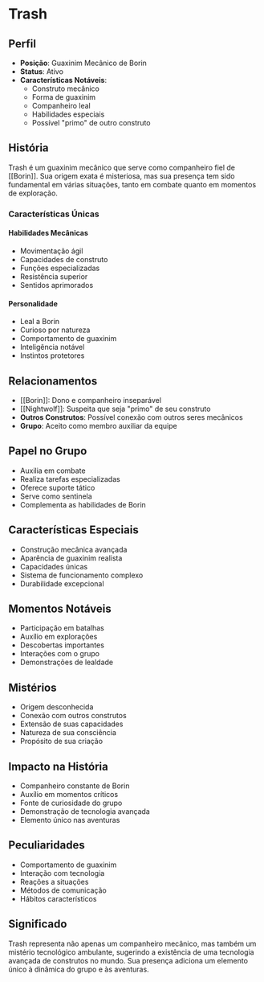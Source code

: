 # Trash

## Perfil
- **Posição**: Guaxinim Mecânico de Borin
- **Status**: Ativo
- **Características Notáveis**:
  - Construto mecânico
  - Forma de guaxinim
  - Companheiro leal
  - Habilidades especiais
  - Possível "primo" de outro construto

## História
Trash é um guaxinim mecânico que serve como companheiro fiel de [[Borin]]. Sua origem exata é misteriosa, mas sua presença tem sido fundamental em várias situações, tanto em combate quanto em momentos de exploração.

### Características Únicas

#### Habilidades Mecânicas
- Movimentação ágil
- Capacidades de construto
- Funções especializadas
- Resistência superior
- Sentidos aprimorados

#### Personalidade
- Leal a Borin
- Curioso por natureza
- Comportamento de guaxinim
- Inteligência notável
- Instintos protetores

## Relacionamentos
- [[Borin]]: Dono e companheiro inseparável
- [[Nightwolf]]: Suspeita que seja "primo" de seu construto
- **Outros Construtos**: Possível conexão com outros seres mecânicos
- **Grupo**: Aceito como membro auxiliar da equipe

## Papel no Grupo
- Auxilia em combate
- Realiza tarefas especializadas
- Oferece suporte tático
- Serve como sentinela
- Complementa as habilidades de Borin

## Características Especiais
- Construção mecânica avançada
- Aparência de guaxinim realista
- Capacidades únicas
- Sistema de funcionamento complexo
- Durabilidade excepcional

## Momentos Notáveis
- Participação em batalhas
- Auxílio em explorações
- Descobertas importantes
- Interações com o grupo
- Demonstrações de lealdade

## Mistérios
- Origem desconhecida
- Conexão com outros construtos
- Extensão de suas capacidades
- Natureza de sua consciência
- Propósito de sua criação

## Impacto na História
- Companheiro constante de Borin
- Auxílio em momentos críticos
- Fonte de curiosidade do grupo
- Demonstração de tecnologia avançada
- Elemento único nas aventuras

## Peculiaridades
- Comportamento de guaxinim
- Interação com tecnologia
- Reações a situações
- Métodos de comunicação
- Hábitos característicos

## Significado
Trash representa não apenas um companheiro mecânico, mas também um mistério tecnológico ambulante, sugerindo a existência de uma tecnologia avançada de construtos no mundo. Sua presença adiciona um elemento único à dinâmica do grupo e às aventuras. 